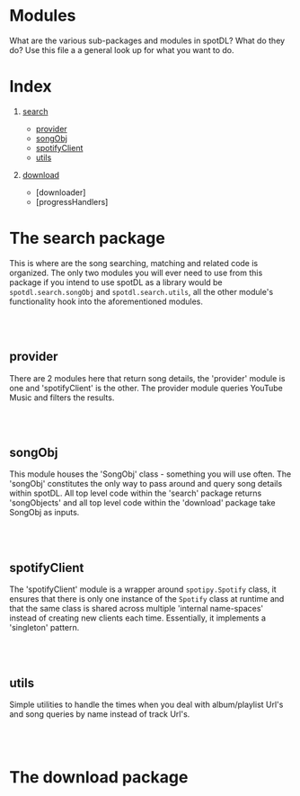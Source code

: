 # Modules

What are the various sub-packages and modules in spotDL? What do they do? Use this file a a
general look up for what you want to do.

# Index

1. [search](#The-search-package)
    - [provider](#provider)
    - [songObj](#songObj)
    - [spotifyClient](#spotifyClient)
    - [utils](#utils)

2. [download](#The-download-package)
    - [downloader]
    - [progressHandlers]

# The search package

This is where are the song searching, matching and related code is organized. The only two modules
you will ever need to use from this package if you intend to use spotDL as a library would be
`spotdl.search.songObj` and `spotdl.search.utils`, all the other module's functionality hook into
the aforementioned modules.

<br><br>

## provider

There are 2 modules here that return song details, the 'provider' module is one and 'spotifyClient'
is the other. The provider module queries YouTube Music and filters the results.

<br><br>

## songObj

This module houses the 'SongObj' class - something you will use often. The 'songObj' constitutes
the only way to pass around and query song details within spotDL. All top level code within the
'search' package returns 'songObjects' and all top level code within the 'download' package
take SongObj as inputs.

<br><br>

## spotifyClient

The 'spotifyClient' module is a wrapper around `spotipy.Spotify` class, it ensures that there is
only one instance of the `Spotify` class at runtime and that the same class is shared across
multiple 'internal name-spaces' instead of creating new clients each time. Essentially, it
implements a 'singleton' pattern.

<br><br>

## utils

Simple utilities to handle the times when you deal with album/playlist Url's and song queries by
name instead of track Url's.

<br><br>

# The download package